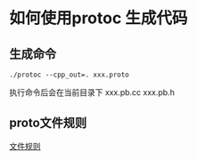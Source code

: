 # 如何使用protoc 生成代码


## 生成命令
```
./protoc --cpp_out=. xxx.proto
```
执行命令后会在当前目录下 xxx.pb.cc xxx.pb.h

## proto文件规则

[文件规则](https://developers.google.com/protocol-buffers/docs/reference/proto3-spec)